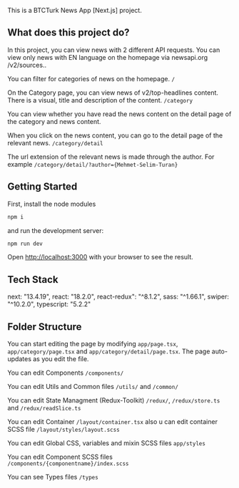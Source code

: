 This is a BTCTurk News App [Next.js] project.
## What does this project do?

In this project, you can view news with 2 different API requests. You can view only news with EN language on the homepage via newsapi.org /v2/sources..

You can filter for categories of news on the homepage. `/` 

On the Category page, you can view news of v2/top-headlines content. There is a visual, title and description of the content. `/category` 

You can view whether you have read the news content on the detail page of the category and news content.

When you click on the news content, you can go to the detail page of the relevant news. `/category/detail` 

The url extension of the relevant news is made through the author. For example `/category/detail/?author={Mehmet-Selim-Turan}`

## Getting Started

First, install the node modules

```bash
npm i
```

and run the development server:

```bash
npm run dev
```

Open [http://localhost:3000](http://localhost:3000) with your browser to see the result.
## Tech Stack

next: "13.4.19",
react: "18.2.0",
react-redux": "^8.1.2",
sass: "^1.66.1",
swiper: "^10.2.0",
typescript: "5.2.2"

## Folder Structure

You can start editing the page by modifying `app/page.tsx`, `app/category/page.tsx` and `app/category/detail/page.tsx`. The page auto-updates as you edit the file.

You can edit Components `/components/`

You can edit Utils and Common files `/utils/` and `/common/`

You can edit State Managment (Redux-Toolkit) `/redux/`, `/redux/store.ts` and `/redux/readSlice.ts` 

You can edit Container `/layout/container.tsx` also u can edit container SCSS file `/layout/styles/layout.scss`

You can edit Global CSS, variables and mixin SCSS files `app/styles`

You can edit Component SCSS files `/components/{componentname}/index.scss`

You can see Types files `/types` 

<!-- ## Deploy on Vercel

The easiest way to deploy your Next.js app is to use the [Vercel Platform](https://vercel.com/new?utm_medium=default-template&filter=next.js&utm_source=create-next-app&utm_campaign=create-next-app-readme) from the creators of Next.js.

Check out our [Next.js deployment documentation](https://nextjs.org/docs/deployment) for more details. -->
